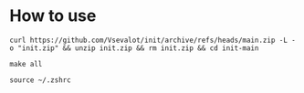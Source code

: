# How to use
`curl https://github.com/Vsevalot/init/archive/refs/heads/main.zip -L -o "init.zip" && unzip init.zip && rm init.zip && cd init-main`

`make all`

`source ~/.zshrc`
